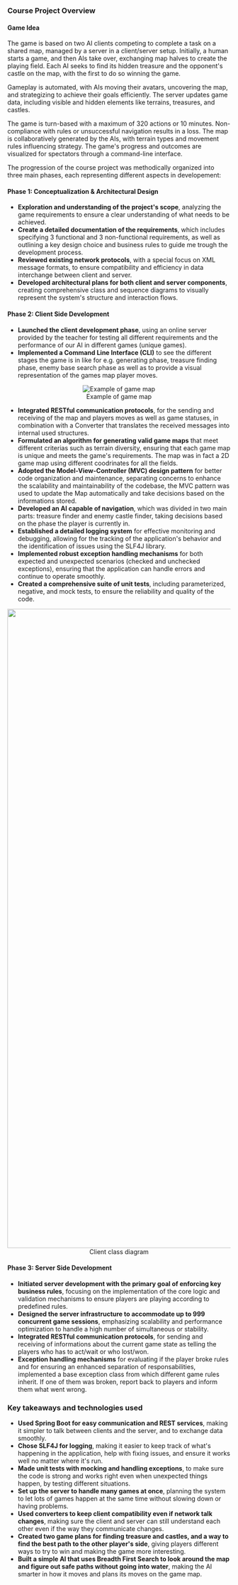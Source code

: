 ### Course Project Overview

#### Game Idea

The game is based on two AI clients competing to complete a task on a shared map, managed by a server in a client/server setup. Initially, a human starts a game, and then AIs take over, exchanging map halves to create the playing field. Each AI seeks to find its hidden treasure and the opponent's castle on the map, with the first to do so winning the game.

Gameplay is automated, with AIs moving their avatars, uncovering the map, and strategizing to achieve their goals efficiently. The server updates game data, including visible and hidden elements like terrains, treasures, and castles.

The game is turn-based with a maximum of 320 actions or 10 minutes. Non-compliance with rules or unsuccessful navigation results in a loss. The map is collaboratively generated by the AIs, with terrain types and movement rules influencing strategy. The game's progress and outcomes are visualized for spectators through a command-line interface.

The progression of the course project was methodically organized into three main phases, each representing different aspects in developement:

#### **Phase 1: Conceptualization & Architectural Design**

- **Exploration and understanding of the project's scope**, analyzing the game requirements to ensure a clear understanding of what needs to be achieved.
- **Create a detailed documentation of the requirements**, which includes specifying 3 functional and 3 non-functional requirements, as well as outlining a key design choice and business rules to guide me trough the development process.
- **Reviewed existing network protocols**, with a special focus on XML message formats, to ensure compatibility and efficiency in data interchange between client and server.
- **Developed architectural plans for both client and server components**, creating comprehensive class and sequence diagrams to visually represent the system's structure and interaction flows.

#### **Phase 2: Client Side Development**

- **Launched the client development phase**, using an online server provided by the teacher for testing all different requirements and the performance of our AI in different games (unique games).
- **Implemented a Command Line Interface (CLI)** to see the different stages the game is in like for e.g. generating phase, treasure finding phase, enemy base search phase as well as to provide a visual representation of the games map player moves.

<div align="center">
  <img src="https://github.com/goge1221/Client-Server-Project/assets/75140192/1ec149b5-ca20-4a9f-9cfc-ae58f26536d7" alt="Example of game map">
  <br>Example of game map
</div>


- **Integrated RESTful communication protocols**, for the sending and receiving of the map and players moves as well as game statuses, in combination with a Converter that translates the received messages into internal used structures.
- **Formulated an algorithm for generating valid game maps** that meet different criterias such as terrain diversity, ensuring that each game map is unique and meets the game's requirements. The map was in fact a 2D game map using different coodrinates for all the fields.
- **Adopted the Model-View-Controller (MVC) design pattern** for better code organization and maintenance, separating concerns to enhance the scalability and maintainability of the codebase, the MVC pattern was used to update the Map automatically and take decisions based on the informations stored.
- **Developed an AI capable of navigation**, which was divided in two main parts: treasure finder and enemy castle finder, taking decisions based on the phase the player is currently in.
- **Established a detailed logging system** for effective monitoring and debugging, allowing for the tracking of the application's behavior and the identification of issues using the SLF4J library.
- **Implemented robust exception handling mechanisms** for both expected and unexpected scenarios (checked and unchecked exceptions), ensuring that the application can handle errors and continue to operate smoothly.
- **Created a comprehensive suite of unit tests**, including parameterized, negative, and mock tests, to ensure the reliability and quality of the code.

<div align="center">
    <img width="1440" alt="Bildschirmfoto 2024-02-01 um 16 45 11" src="https://github.com/goge1221/Client-Server-Project/assets/75140192/ec230b20-bd5b-44df-a992-17ca81d43232">
    <br>Client class diagram
</div>

#### **Phase 3: Server Side Development**

- **Initiated server development with the primary goal of enforcing key business rules**, focusing on the implementation of the core logic and validation mechanisms to ensure players are playing according to predefined rules.
- **Designed the server infrastructure to accommodate up to 999 concurrent game sessions**, emphasizing scalability and performance optimization to handle a high number of simultaneous or stability.
- **Integrated RESTful communication protocols**, for sending and receiving of informations about the current game state as telling the players who has to act/wait or who lost/won.
- **Exception handling mechanisms** for evaluating if the player broke rules and for ensuring an enhanced separation of responsabilities, implemented a base exception class from which different game rules inherit. If one of them was broken, report back to players and inform them what went wrong.

### Key takeaways and technologies used

- **Used Spring Boot for easy communication and REST services**, making it simpler to talk between clients and the server, and to exchange data smoothly.
- **Chose SLF4J for logging**, making it easier to keep track of what's happening in the application, help with fixing issues, and ensure it works well no matter where it's run.
- **Made unit tests with mocking and handling exceptions**, to make sure the code is strong and works right even when unexpected things happen, by testing different situations.
- **Set up the server to handle many games at once**, planning the system to let lots of games happen at the same time without slowing down or having problems.
- **Used converters to keep client compatibility even if network talk changes**, making sure the client and server can still understand each other even if the way they communicate changes.
- **Created two game plans for finding treasure and castles, and a way to find the best path to the other player's side**, giving players different ways to try to win and making the game more interesting.
- **Built a simple AI that uses Breadth First Search to look around the map and figure out safe paths without going into water**, making the AI smarter in how it moves and plans its moves on the game map.




